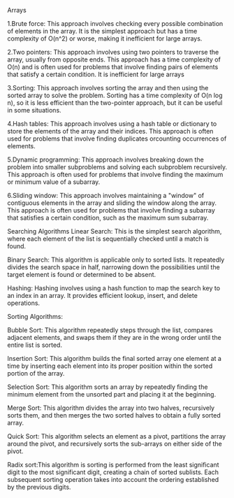 Arrays

1.Brute force: This approach involves checking every possible combination of elements in the array. 
 It is the simplest approach but has a time complexity of O(n^2) or worse, making it inefficient for  large arrays.

2.Two pointers: This approach involves using two pointers to traverse the array, usually from opposite ends.
This approach has a time complexity of O(n) and is often used for problems that involve finding pairs of elements that satisfy a certain condition.
It is inefficient for large arrays

3.Sorting: This approach involves sorting the array and then using the sorted array to solve the problem.
Sorting has a time complexity of O(n log n), so it is less efficient than the two-pointer approach, but it can be useful in some situations.

4.Hash tables: This approach involves using a hash table or dictionary to store the elements of the array and their indices. 
This approach is often used for problems that involve finding duplicates orcounting occurrences of elements.

5.Dynamic programming: This approach involves breaking down the problem into smaller subproblems and solving each subproblem recursively. 
This approach is often used for problems that involve finding the maximum or minimum value of a subarray.

6.Sliding window: This approach involves maintaining a "window" of contiguous elements in the array and sliding the window along the array.
This approach is often used for problems that involve finding a subarray that satisfies a certain condition, such as the maximum sum subarray.


Searching Algorithms
Linear Search: This is the simplest search algorithm, where each element of the list is sequentially checked until a match is found.

Binary Search: This algorithm is applicable only to sorted lists. It repeatedly divides the search space in half, narrowing down the possibilities until the target element is found or determined to be absent.

Hashing: Hashing involves using a hash function to map the search key to an index in an array. It provides efficient lookup, insert, and delete operations.

Sorting Algorithms:

Bubble Sort: This algorithm repeatedly steps through the list, compares adjacent elements, and swaps them if they are in the wrong order until the entire list is sorted.

Insertion Sort: This algorithm builds the final sorted array one element at a time by inserting each element into its proper position within the sorted portion of the array.

Selection Sort: This algorithm sorts an array by repeatedly finding the minimum element from the unsorted part and placing it at the beginning.

Merge Sort: This algorithm divides the array into two halves, recursively sorts them, and then merges the two sorted halves to obtain a fully sorted array.

Quick Sort: This algorithm selects an element as a pivot, partitions the array around the pivot, and recursively sorts the sub-arrays on either side of the pivot.

Radix sort:This algorithm is sorting is performed from the least significant digit to the most significant digit, creating a chain of sorted sublists. Each subsequent sorting operation takes into account the ordering established by the previous digits.
